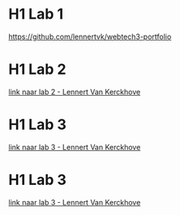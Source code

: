 # H1 Lab 1
https://github.com/lennertvk/webtech3-portfolio
  
    
# H1 Lab 2
[link naar lab 2 - Lennert Van Kerckhove](https://github.com/lennertvk/webtech3-portfolio/tree/master/Lab2-git)


# H1 Lab 3
[link naar lab 3 - Lennert Van Kerckhove](https://github.com/lennertvk/webtech3-portfolio/tree/master/lab3-js)

# H1 Lab 3
[link naar lab 3 - Lennert Van Kerckhove](https://github.com/lennertvk/webtech3-portfolio/tree/master/lab4-api)
